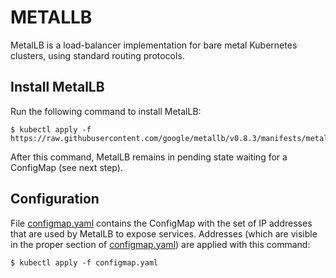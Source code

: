 # METALLB
MetalLB is a load-balancer implementation for bare metal Kubernetes clusters, using standard routing protocols.

## Install MetalLB
Run the following command to install MetalLB:

````
$ kubectl apply -f https://raw.githubusercontent.com/google/metallb/v0.8.3/manifests/metallb.yaml
````

After this command, MetalLB remains in pending state waiting for a ConfigMap (see next step).

## Configuration
File [configmap.yaml](configmap.yaml) contains the ConfigMap with the set of IP addresses that are used by MetalLB to expose services.
Addresses (which are visible in the proper section of [configmap.yaml](configmap.yaml)) are applied with this command:

````
$ kubectl apply -f configmap.yaml
````
